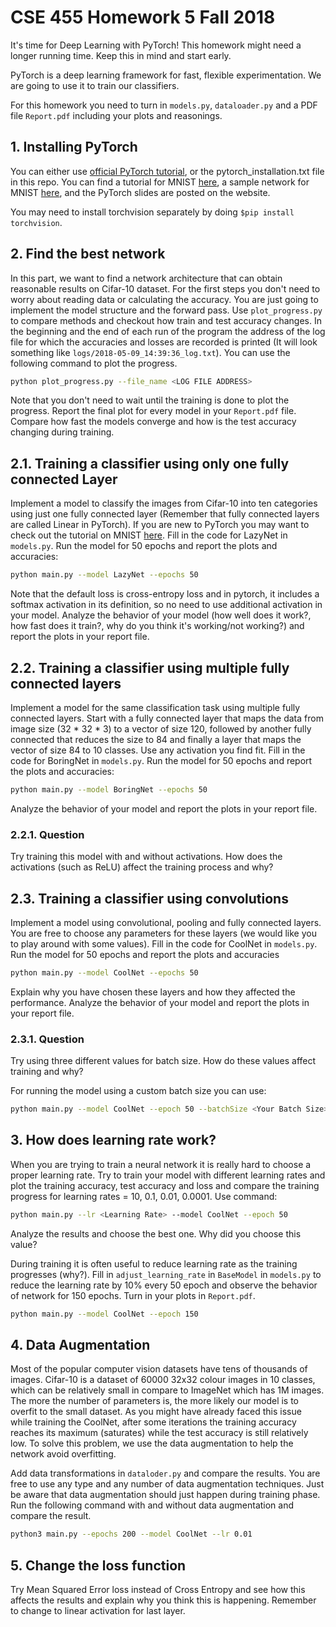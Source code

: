 # CSE 455 Homework 5 Fall 2018 #

It's time for Deep Learning with PyTorch! This homework might need a longer running time. Keep this in mind and start early.

PyTorch is a deep learning framework for fast, flexible experimentation. We are going to use it to train our classifiers.

For this homework you need to turn in `models.py`, `dataloader.py` and a PDF file `Report.pdf` including your plots and reasonings.

## 1. Installing PyTorch ##

You can either use [official PyTorch tutorial](https://pytorch.org/), or the pytorch_installation.txt file in this repo. You can find a tutorial for MNIST [here](https://pytorch.org/tutorials/beginner/blitz/neural_networks_tutorial.html#sphx-glr-beginner-blitz-neural-networks-tutorial-py), a sample network for MNIST [here](https://github.com/pytorch/examples/blob/master/mnist/main.py), and the PyTorch slides are posted on the website.

You may need to install torchvision separately by doing `$pip install torchvision`.

## 2. Find the best network ##

In this part, we want to find a network architecture that can obtain reasonable results on Cifar-10 dataset. 
For the first steps you don't need to worry about reading data or calculating the accuracy. 
You are just going to implement the model structure and the forward pass.
Use `plot_progress.py` to compare methods and checkout how train and test accuracy changes. 
In the beginning and the end of each run of the program the address of the log file for which the accuracies and losses are recorded is printed (It will look something like `logs/2018-05-09_14:39:36_log.txt`). You can use the following
command to plot the progress. 

```bash
python plot_progress.py --file_name <LOG FILE ADDRESS>
```

Note that you don't need to wait until the training is done to plot the progress.
Report the final plot for every model in your `Report.pdf` file. 
Compare how fast the models converge and how is the test accuracy changing during training.


## 2.1. Training a classifier using only one fully connected Layer ##

Implement a model to classify the images from Cifar-10 into ten categories using just one fully connected layer (Remember that fully connected layers are called Linear in PyTorch).
If you are new to PyTorch you may want to check out the tutorial on MNIST [here](https://pytorch.org/tutorials/beginner/blitz/neural_networks_tutorial.html#sphx-glr-beginner-blitz-neural-networks-tutorial-py).
Fill in the code for LazyNet in `models.py`. Run the model for 50 epochs and report the plots and accuracies: 

```bash
python main.py --model LazyNet --epochs 50
```

Note that the default loss is cross-entropy loss and in pytorch, it includes a softmax activation in its definition, so no need to use additional activation in your model. Analyze the behavior of your model (how well does it work?, how fast does it train?, why do you think it's working/not working?) and report the plots in your report file.

## 2.2. Training a classifier using multiple fully connected layers ##

Implement a model for the same classification task using multiple fully connected layers. Start with a fully connected layer that maps the data from image size (32 * 32 * 3) to a vector of size 120, followed by another fully connected that reduces the size to 84 and finally a layer that maps the vector of size 84 to 10 classes.
Use any activation you find fit. Fill in the code for BoringNet in `models.py`. Run the model for 50 epochs and report the plots and accuracies:

```bash
python main.py --model BoringNet --epochs 50
```

Analyze the behavior of your model and report the plots in your report file.

### 2.2.1. Question ###

Try training this model with and without activations. How does the activations (such as ReLU) affect the training process and why?

## 2.3. Training a classifier using convolutions ##

Implement a model using convolutional, pooling and fully connected layers. You are free to choose any parameters for these layers (we would like you to play around with some values). Fill in the code for CoolNet in `models.py`. 
Run the model for 50 epochs and report the plots and accuracies 

```bash
python main.py --model CoolNet --epochs 50
```

Explain why you have chosen these layers and how they affected the performance. Analyze the behavior of your model and report the plots in your report file.

### 2.3.1. Question ###

Try using three different values for batch size. How do these values affect training and why?

For running the model using a custom batch size you can use:

```bash
python main.py --model CoolNet --epoch 50 --batchSize <Your Batch Size>
```

## 3. How does learning rate work? ##

When you are trying to train a neural network it is really hard to choose a proper learning rate. 
Try to train your model with different learning rates and plot the training accuracy, test accuracy and loss and compare the training progress 
for learning rates = 10, 0.1, 0.01, 0.0001.
Use command:

```bash
python main.py --lr <Learning Rate> --model CoolNet --epoch 50
```

Analyze the results and choose the best one. Why did you choose this value?

During training it is often useful to reduce learning rate as the training progresses (why?). 
Fill in `adjust_learning_rate` in `BaseModel` in `models.py` to reduce the learning rate by 10% every 50 epoch and observe the behavior of network for 150 epochs. 
Turn in your plots in `Report.pdf`.

```bash
python main.py --model CoolNet --epoch 150
```

## 4. Data Augmentation ##

Most of the popular computer vision datasets have tens of thousands of images. 
Cifar-10 is a dataset of 60000 32x32 colour images in 10 classes, which can be relatively small in compare to ImageNet which has 1M images. 
The more the number of parameters is, the more likely our model is to overfit to the small dataset. 
As you might have already faced this issue while training the CoolNet, after some iterations the training accuracy reaches its maximum (saturates)
while the test accuracy is still relatively low. 
To solve this problem, we use the data augmentation to help the network avoid overfitting.

Add data transformations in `dataloder.py` and compare the results. You are free to use any type and any number of data augmentation techniques.
Just be aware that data augmentation should just happen during training phase. 
Run the following command with and without data augmentation and compare the result.

```bash
python3 main.py --epochs 200 --model CoolNet --lr 0.01
```

## 5. Change the loss function ##

Try Mean Squared Error loss instead of Cross Entropy and see how this affects the results and explain why you think this is happening. Remember to change to linear activation for last layer.
